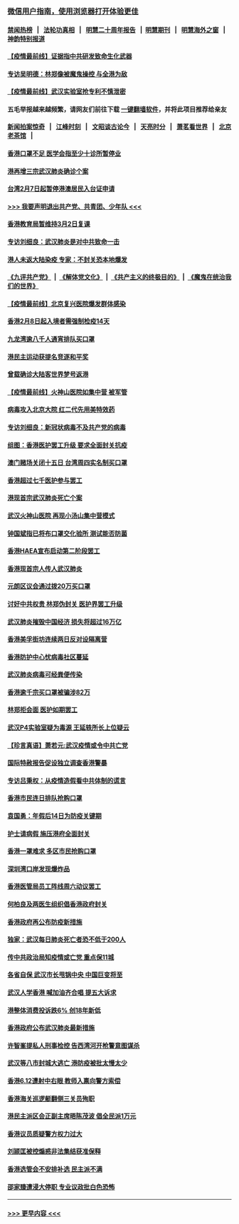 ### [微信用户指南，使用浏览器打开体验更佳](https://github.com/gfw-breaker/banned-news1/blob/master/indexes/wechat-guide.md?t=0)
#### [禁闻热榜](热点新闻.md?t=0)  &nbsp;&nbsp;|&nbsp;&nbsp; [法轮功真相](https://github.com/gfw-breaker/truth/blob/master/README.md?t=0) &nbsp;&nbsp;|&nbsp;&nbsp; [明慧二十周年报告](https://github.com/gfw-breaker/mh-reports/blob/master/README.md?t=0) &nbsp;&nbsp;|&nbsp;&nbsp;[明慧期刊](https://github.com/gfw-breaker/mh-qikan) &nbsp;&nbsp;|&nbsp;&nbsp; [明慧海外之窗](https://github.com/gfw-breaker/mh-news/blob/master/README.md?t=0) &nbsp;&nbsp;|&nbsp;&nbsp; [神韵特别报道](https://github.com/gfw-breaker/mh-news/blob/master/shenyun.md?t=0)
#### [【疫情最前线】证据指中共研发致命生化武器](../pages/nsc415/n11853087.md?t=02081233) 
#### [专访吴明德：林郑像被魔鬼操控 与全港为敌](../pages/nsc415/n11852734.md?t=02081233) 
#### [【疫情最前线】武汉实验室抢专利不慎泄密](../pages/nsc415/n11850310.md?t=02081233) 
#### 五毛举报越来越频繁，请网友们前往下载 [一键翻墙软件](https://github.com/gfw-breaker/ssr-accounts)，并将此项目推荐给亲友
#### [新闻拍案惊奇](https://github.com/gfw-breaker/banned-news1/blob/master/pages/link4.md) &nbsp;&nbsp;|&nbsp;&nbsp; [江峰时刻](https://github.com/gfw-breaker/banned-news1/blob/master/pages/link4.md) &nbsp;&nbsp;|&nbsp;&nbsp; [文昭谈古论今](https://github.com/gfw-breaker/banned-news1/blob/master/pages/link4.md) &nbsp;&nbsp;|&nbsp;&nbsp; [天亮时分](https://github.com/gfw-breaker/banned-news1/blob/master/pages/link4.md) &nbsp;&nbsp;|&nbsp;&nbsp; [萧茗看世界](https://github.com/gfw-breaker/banned-news1/blob/master/pages/link4.md) &nbsp;&nbsp;|&nbsp;&nbsp; [北京老茶馆](https://github.com/gfw-breaker/banned-news1/blob/master/pages/link4.md) &nbsp;&nbsp;|&nbsp;&nbsp; 
#### [香港口罩不足 医学会指至少十诊所暂停业](../pages/nsc415/n11850301.md?t=02081233) 
#### [港再增三宗武汉肺炎确诊个案](../pages/nsc415/n11850328.md?t=02081233) 
#### [台湾2月7日起暂停港澳居民入台证申请](../pages/nsc415/n11850304.md?t=02081233) 
#### [>>> 我要声明退出共产党、共青团、少年队 <<<](https://github.com/begood0513/goodnews/blob/master/quit/letter.md) 
#### [香港教育局暂维持3月2日复课](../pages/nsc415/n11850260.md?t=02081233) 
#### [专访刘细良：武汉肺炎是对中共致命一击](../pages/nsc415/n11849934.md?t=02081233) 
#### [港人未返大陆染疫 专家：不封关恐本地爆发](../pages/nsc415/n11848021.md?t=02081233) 
#### [《九评共产党》](https://github.com/begood0513/9ping.md/blob/master/README.md) &nbsp;|&nbsp; [《解体党文化》](../../../../jtdwh.md/blob/master/README.md)  &nbsp;|&nbsp; [《共产主义的终极目的》](../../../../gczydzjmd.md/blob/master/README.md) &nbsp;|&nbsp; [《魔鬼在统治我们的世界》](../../../../mgztzwmdsj.md/blob/master/README.md) 
#### [【疫情最前线】北京复兴医院爆发群体感染](../pages/nsc415/n11847626.md?t=02081233) 
#### [香港2月8日起入境者需强制检疫14天](../pages/nsc415/n11847658.md?t=02081233) 
#### [九龙湾逾八千人通宵排队买口罩](../pages/nsc415/n11847647.md?t=02081233) 
#### [港民主运动获提名竞逐和平奖](../pages/nsc415/n11847633.md?t=02081233) 
#### [曾载确诊大陆客世界梦号返港](../pages/nsc415/n11847608.md?t=02081233) 
#### [【疫情最前线】火神山医院如集中营 被军管](../pages/nsc415/n11847524.md?t=02081233) 
#### [病毒攻入北京大院 红二代先用美特效药](../pages/nsc415/n11847427.md?t=02081233) 
#### [专访刘细良：新冠状病毒不及共产党的病毒](../pages/nsc415/n11847164.md?t=02081233) 
#### [组图：香港医护罢工升级 要求全面封关抗疫](../pages/nsc415/n11844107.md?t=02081233) 
#### [澳门赌场关闭十五日 台湾周四实名制买口罩](../pages/nsc415/n11845083.md?t=02081233) 
#### [香港超过七千医护参与罢工](../pages/nsc415/n11845051.md?t=02081233) 
#### [港现首宗武汉肺炎死亡个案](../pages/nsc415/n11844998.md?t=02081233) 
#### [武汉火神山医院 再现小汤山集中营模式](../pages/nsc415/n11844763.md?t=02081233) 
#### [钟国斌指已将布口罩交化验所 测试能否防菌](../pages/nsc415/n11842783.md?t=02081233) 
#### [香港HAEA宣布启动第二阶段罢工](../pages/nsc415/n11842723.md?t=02081233) 
#### [香港现首宗人传人武汉肺炎](../pages/nsc415/n11842766.md?t=02081233) 
#### [元朗区议会通过拨20万买口罩](../pages/nsc415/n11842754.md?t=02081233) 
#### [讨好中共权贵 林郑伪封关 医护界罢工升级](../pages/nsc415/n11842359.md?t=02081233) 
#### [武汉肺炎摧毁中国经济 损失将超过16万亿](../pages/nsc415/n11839723.md?t=02081233) 
#### [香港美孚街坊连续两日反对设隔离营](../pages/nsc415/n11839962.md?t=02081233) 
#### [香港防护中心忧病毒社区蔓延](../pages/nsc415/n11839933.md?t=02081233) 
#### [武汉肺炎病毒可经粪便传染](../pages/nsc415/n11839939.md?t=02081233) 
#### [香港逾千宗买口罩被骗涉82万](../pages/nsc415/n11839914.md?t=02081233) 
#### [林郑拒会面 医护如期罢工](../pages/nsc415/n11839892.md?t=02081233) 
#### [武汉P4实验室疑为毒源 王延轶所长上位疑云](../pages/nsc415/n11835543.md?t=02081233) 
#### [【珍言真语】萧若元:武汉疫情或令中共亡党](../pages/nsc415/n11829394.md?t=02081233) 
#### [国际特赦报告促设独立调查香港警暴](../pages/nsc415/n11833845.md?t=02081233) 
#### [专访吕秉权：从疫情造假看中共体制的谎言](../pages/nsc415/n11833813.md?t=02081233) 
#### [香港市民连日排队抢购口罩](../pages/nsc415/n11833794.md?t=02081233) 
#### [袁国勇：年假后14日为防疫关键期](../pages/nsc415/n11831088.md?t=02081233) 
#### [护士请病假 施压港府全面封关](../pages/nsc415/n11831030.md?t=02081233) 
#### [香港一罩难求 多区市民抢购口罩](../pages/nsc415/n11831002.md?t=02081233) 
#### [深圳湾口岸发现爆炸品](../pages/nsc415/n11828802.md?t=02081233) 
#### [香港医管局员工阵线周六动议罢工](../pages/nsc415/n11828762.md?t=02081233) 
#### [何柏良及两医生组织倡香港政府封关](../pages/nsc415/n11828749.md?t=02081233) 
#### [香港政府再公布防疫新措施](../pages/nsc415/n11828716.md?t=02081233) 
#### [独家：武汉每日肺炎死亡者恐不低于200人](../pages/nsc415/n11828240.md?t=02081233) 
#### [传中共政治局知疫情或亡党 重点保11城](../pages/nsc415/n11828145.md?t=02081233) 
#### [各省自保 武汉市长甩锅中央 中国巨变将至](../pages/nsc415/n11828021.md?t=02081233) 
#### [武汉人学香港 喊加油齐合唱 提五大诉求](../pages/nsc415/n11827046.md?t=02081233) 
#### [港整体消费投诉跌6% 创18年新低](../pages/nsc415/n11817280.md?t=02081233) 
#### [香港政府公布武汉肺炎最新措施](../pages/nsc415/n11817152.md?t=02081233) 
#### [许智峯提私人刑事检控 告西湾河开枪警意图谋杀](../pages/nsc415/n11817132.md?t=02081233) 
#### [武汉等八市封城大逃亡 港防疫被批太慢太少](../pages/nsc415/n11817058.md?t=02081233) 
#### [香港6.12遭射中右眼 教师入禀向警方索偿](../pages/nsc415/n11814678.md?t=02081233) 
#### [香港海关巡逻艇翻侧三关员殉职](../pages/nsc415/n11814604.md?t=02081233) 
#### [港民主派区会正副主席晤陈茂波 倡全民派1万元](../pages/nsc415/n11814582.md?t=02081233) 
#### [香港议员质疑警方权力过大](../pages/nsc415/n11814560.md?t=02081233) 
#### [刘颕匡被控煽惑非法集结获准保释](../pages/nsc415/n11811727.md?t=02081233) 
#### [香港选管会不安排补选 民主派不满](../pages/nsc415/n11811691.md?t=02081233) 
#### [邵家臻遭浸大停职 专业议政批白色恐怖](../pages/nsc415/n11811670.md?t=02081233) 

----
#### [ >>> 更早内容 <<< ](../indexes/nsc415-earlier.md)
